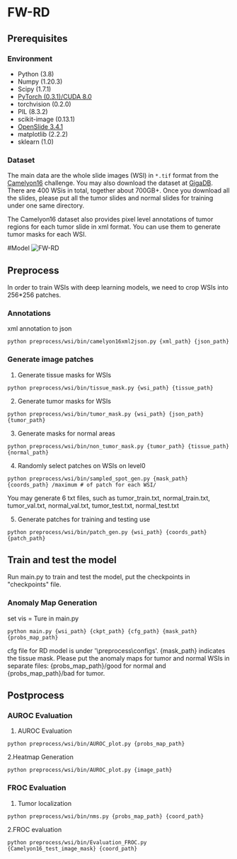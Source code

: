 # FW-RD
## Prerequisites
### Environment
* Python (3.8)
* Numpy (1.20.3)
* Scipy (1.7.1)
* [PyTorch (0.3.1)/CUDA 8.0](https://pytorch.org/previous-versions/)
* torchvision (0.2.0)
* PIL (8.3.2)
* scikit-image (0.13.1)
* [OpenSlide 3.4.1](https://openslide.org/)
* matplotlib (2.2.2)
* sklearn (1.0)

### Dataset
The main data are the whole slide images (WSI) in `*.tif` format from the [Camelyon16](https://camelyon17.grand-challenge.org/) challenge. You may also download the dataset at [GigaDB](http://gigadb.org/dataset/100439). There are 400 WSis in total, together about 700GB+. Once you download all the slides, please put all the tumor slides and normal slides for training under one same directory.

The Camelyon16 dataset also provides pixel level annotations of tumor regions for each tumor slide in xml format. You can use them to generate tumor masks for each WSI.

#Model
![FW-RD](/image/NCRF.png)

## Preprocess
In order to train WSIs with deep learning models, we need to crop WSIs into 256*256 patches.

### Annotations
xml annotation to json
```shell
python preprocess/wsi/bin/camelyon16xml2json.py {xml_path} {json_path}
```
### Generate image patches
1. Generate tissue masks for WSIs
```shell
python preprocess/wsi/bin/tissue_mask.py {wsi_path} {tissue_path}
```
2. Generate tumor masks for WSIs
```shell
python preprocess/wsi/bin/tumor_mask.py {wsi_path} {json_path} {tumor_path}
```
3. Generate masks for normal areas
```shell
python preprocess/wsi/bin/non_tumor_mask.py {tumor_path} {tissue_path} {normal_path}
```
4. Randomly select patches on WSIs on level0
```shell
python preprocess/wsi/bin/sampled_spot_gen.py {mask_path} {coords_path} /maximum # of patch for each WSI/
```
You may generate 6 txt files, such as tumor_train.txt, normal_train.txt, tumor_val.txt, normal_val.txt, tumor_test.txt, normal_test.txt

5. Generate patches for training and testing use
```shell
python preprocess/wsi/bin/patch_gen.py {wsi_path} {coords_path} {patch_path}
```

## Train and test the model
Run main.py to train and test the model, put the checkpoints in "checkpoints" file. 

### Anomaly Map Generation
set vis = Ture in main.py
```shell
python main.py {wsi_path} {ckpt_path} {cfg_path} {mask_path} {probs_map_path}
```
cfg file for RD model is under '\preprocess\configs'. {mask_path} indicates the tissue mask. Please put the anomaly maps for tumor and normal WSIs in separate files: {probs_map_path}/good for normal and {probs_map_path}/bad for tumor.

## Postprocess
### AUROC Evaluation
1. AUROC Evaluation
```shell
python preprocess/wsi/bin/AUROC_plot.py {probs_map_path}
```

2.Heatmap Generation
```shell
python preprocess/wsi/bin/AUROC_plot.py {image_path}
```

### FROC Evaluation
1. Tumor localization
```shell
python preprocess/wsi/bin/nms.py {probs_map_path} {coord_path}
```


2.FROC evaluation
```shell
python preprocess/wsi/bin/Evaluation_FROC.py {Camelyon16_test_image_mask} {coord_path}
```
